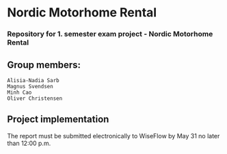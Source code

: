 # Nordic Motorhome Rental

### Repository for 1. semester exam project - Nordic Motorhome Rental



## Group members:

```
Alisia-Nadia Sarb
Magnus Svendsen
Minh Cao
Oliver Christensen
```

## Project implementation

The report must be submitted electronically to WiseFlow by May 31 no later than 12:00 p.m.
